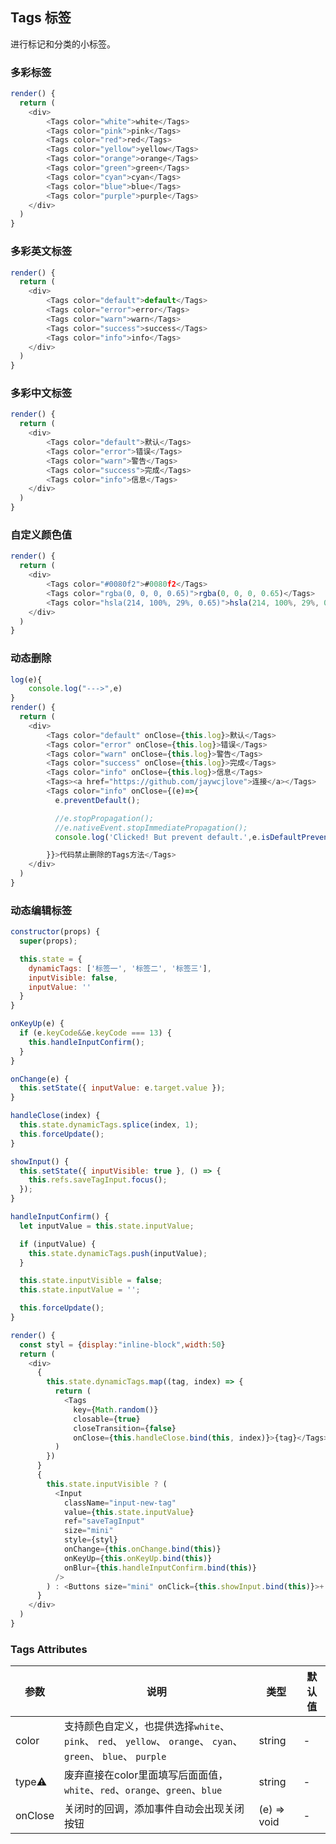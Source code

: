 ## Tags 标签

进行标记和分类的小标签。


### 多彩标签

<!--DemoStart--> 
```js
render() {
  return (
    <div>
        <Tags color="white">white</Tags>
        <Tags color="pink">pink</Tags>
        <Tags color="red">red</Tags>
        <Tags color="yellow">yellow</Tags>
        <Tags color="orange">orange</Tags>
        <Tags color="green">green</Tags>
        <Tags color="cyan">cyan</Tags>
        <Tags color="blue">blue</Tags>
        <Tags color="purple">purple</Tags>
    </div>
  )
}
```
<!--End-->


### 多彩英文标签

<!--DemoStart--> 
```js
render() {
  return (
    <div>
        <Tags color="default">default</Tags>
        <Tags color="error">error</Tags>
        <Tags color="warn">warn</Tags>
        <Tags color="success">success</Tags>
        <Tags color="info">info</Tags>
    </div>
  )
}
```
<!--End-->

### 多彩中文标签

<!--DemoStart--> 
```js
render() {
  return (
    <div>
        <Tags color="default">默认</Tags>
        <Tags color="error">错误</Tags>
        <Tags color="warn">警告</Tags>
        <Tags color="success">完成</Tags>
        <Tags color="info">信息</Tags>
    </div>
  )
}
```
<!--End-->

### 自定义颜色值

<!--DemoStart--> 
```js
render() {
  return (
    <div>
        <Tags color="#0080f2">#0080f2</Tags>
        <Tags color="rgba(0, 0, 0, 0.65)">rgba(0, 0, 0, 0.65)</Tags>
        <Tags color="hsla(214, 100%, 29%, 0.65)">hsla(214, 100%, 29%, 0.65)</Tags>
    </div>
  )
}
```
<!--End-->

### 动态删除

<!--DemoStart--> 
```js
log(e){
    console.log("--->",e) 
}
render() {
  return (
    <div>
        <Tags color="default" onClose={this.log}>默认</Tags>
        <Tags color="error" onClose={this.log}>错误</Tags>
        <Tags color="warn" onClose={this.log}>警告</Tags>
        <Tags color="success" onClose={this.log}>完成</Tags>
        <Tags color="info" onClose={this.log}>信息</Tags>
        <Tags><a href="https://github.com/jaywcjlove">连接</a></Tags>
        <Tags color="info" onClose={(e)=>{
          e.preventDefault();

          //e.stopPropagation();
          //e.nativeEvent.stopImmediatePropagation();
          console.log('Clicked! But prevent default.',e.isDefaultPrevented());

        }}>代码禁止删除的Tags方法</Tags>
    </div>
  )
}
```
<!--End-->


### 动态编辑标签

<!--DemoStart--> 
```js
constructor(props) {
  super(props);

  this.state = {
    dynamicTags: ['标签一', '标签二', '标签三'],
    inputVisible: false,
    inputValue: ''
  }
}

onKeyUp(e) {
  if (e.keyCode&&e.keyCode === 13) {
    this.handleInputConfirm();
  }
}

onChange(e) {
  this.setState({ inputValue: e.target.value });
}

handleClose(index) {
  this.state.dynamicTags.splice(index, 1);
  this.forceUpdate();
}

showInput() {
  this.setState({ inputVisible: true }, () => {
    this.refs.saveTagInput.focus();
  });
}

handleInputConfirm() {
  let inputValue = this.state.inputValue;

  if (inputValue) {
    this.state.dynamicTags.push(inputValue);
  }

  this.state.inputVisible = false;
  this.state.inputValue = '';

  this.forceUpdate();
}

render() {
  const styl = {display:"inline-block",width:50}
  return (
    <div>
      {
        this.state.dynamicTags.map((tag, index) => {
          return (
            <Tags
              key={Math.random()}
              closable={true}
              closeTransition={false}
              onClose={this.handleClose.bind(this, index)}>{tag}</Tags>
          )
        })
      }
      {
        this.state.inputVisible ? (
          <Input
            className="input-new-tag"
            value={this.state.inputValue}
            ref="saveTagInput"
            size="mini"
            style={styl}
            onChange={this.onChange.bind(this)}
            onKeyUp={this.onKeyUp.bind(this)}
            onBlur={this.handleInputConfirm.bind(this)}
          />
        ) : <Buttons size="mini" onClick={this.showInput.bind(this)}>+ New Tag</Buttons>
      }
    </div>
  )
}
```
<!--End-->

### Tags Attributes

| 参数      | 说明    | 类型      |  默认值   |
|--------- |-------- |---------- |-------- |
| color | 支持颜色自定义，也提供选择`white`、 `pink`、 `red`、 `yellow`、 `orange`、 `cyan`、 `green`、 `blue`、 `purple` | string | - |
| type⚠️ | 废弃直接在color里面填写后面面值，`white`、`red`、`orange`、`green`、`blue` | string | - |
| onClose | 关闭时的回调，添加事件自动会出现关闭按钮 | (e) => void | - |
